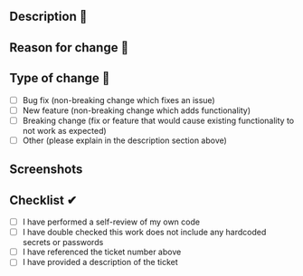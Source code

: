 ## Description 🐧

## Reason for change 🤖


## Type of change 🧩
- [ ] Bug fix (non-breaking change which fixes an issue)
- [ ] New feature (non-breaking change which adds functionality)
- [ ] Breaking change (fix or feature that would cause existing functionality to not work as expected)
- [ ] Other (please explain in the description section above)

## Screenshots

## Checklist ✔
- [ ] I have performed a self-review of my own code
- [ ] I have double checked this work does not include any hardcoded secrets or passwords
- [ ] I have referenced the ticket number above
- [ ] I have provided a description of the ticket
